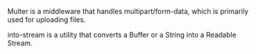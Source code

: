 Multer is a middleware that handles multipart/form-data, which is primarily used for uploading files.

into-stream is a utility that converts a Buffer or a String into a Readable Stream.
